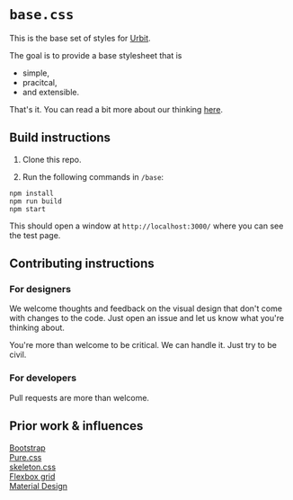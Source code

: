 # `base.css`

This is the base set of styles for [Urbit](https://urbit.org).  

The goal is to provide a base stylesheet that is

- simple,
- pracitcal,
- and extensible.

That's it.  You can read a bit more about our thinking [here]().

## Build instructions

1. Clone this repo.

2. Run the following commands in `/base`:

```
npm install
npm run build
npm start
```

This should open a window at `http://localhost:3000/` where you can see the test page.

## Contributing instructions

### For designers

We welcome thoughts and feedback on the visual design that don't come with changes to the code.  Just open an issue and let us know what you're thinking about.  

You're more than welcome to be critical.  We can handle it.  Just try to be civil.

### For developers

Pull requests are more than welcome.  

## Prior work & influences

[Bootstrap]()  
[Pure.css]()  
[skeleton.css]()  
[Flexbox grid]()  
[Material Design]()  
